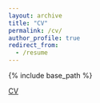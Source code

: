 ```yaml
---
layout: archive
title: "CV"
permalink: /cv/
author_profile: true
redirect_from:
  - /resume
---
```


{% include base_path %}

[CV](../files/Yi_Chen_Resume_20241024.pdf)
